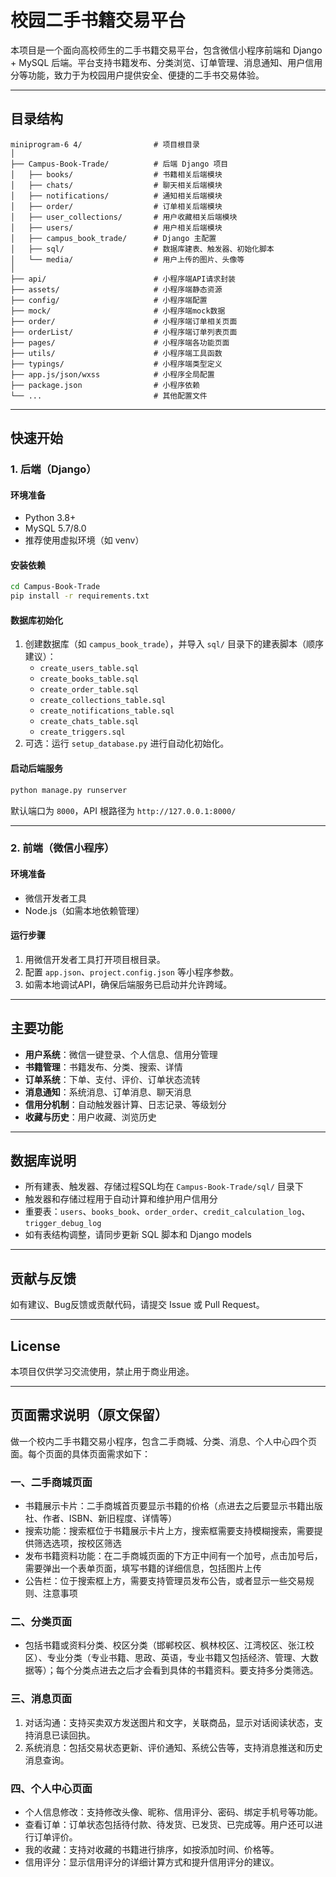 # 校园二手书籍交易平台

本项目是一个面向高校师生的二手书籍交易平台，包含微信小程序前端和 Django + MySQL 后端。平台支持书籍发布、分类浏览、订单管理、消息通知、用户信用分等功能，致力于为校园用户提供安全、便捷的二手书交易体验。

---

## 目录结构

```
miniprogram-6 4/                # 项目根目录
│
├── Campus-Book-Trade/          # 后端 Django 项目
│   ├── books/                  # 书籍相关后端模块
│   ├── chats/                  # 聊天相关后端模块
│   ├── notifications/          # 通知相关后端模块
│   ├── order/                  # 订单相关后端模块
│   ├── user_collections/       # 用户收藏相关后端模块
│   ├── users/                  # 用户相关后端模块
│   ├── campus_book_trade/      # Django 主配置
│   ├── sql/                    # 数据库建表、触发器、初始化脚本
│   └── media/                  # 用户上传的图片、头像等
│
├── api/                        # 小程序端API请求封装
├── assets/                     # 小程序端静态资源
├── config/                     # 小程序端配置
├── mock/                       # 小程序端mock数据
├── order/                      # 小程序端订单相关页面
├── orderList/                  # 小程序端订单列表页面
├── pages/                      # 小程序端各功能页面
├── utils/                      # 小程序端工具函数
├── typings/                    # 小程序端类型定义
├── app.js/json/wxss            # 小程序全局配置
├── package.json                # 小程序依赖
└── ...                         # 其他配置文件
```

---

## 快速开始

### 1. 后端（Django）

#### 环境准备
- Python 3.8+
- MySQL 5.7/8.0
- 推荐使用虚拟环境（如 venv）

#### 安装依赖
```bash
cd Campus-Book-Trade
pip install -r requirements.txt
```

#### 数据库初始化
1. 创建数据库（如 `campus_book_trade`），并导入 `sql/` 目录下的建表脚本（顺序建议）：
   - `create_users_table.sql`
   - `create_books_table.sql`
   - `create_order_table.sql`
   - `create_collections_table.sql`
   - `create_notifications_table.sql`
   - `create_chats_table.sql`
   - `create_triggers.sql`
2. 可选：运行 `setup_database.py` 进行自动化初始化。

#### 启动后端服务
```bash
python manage.py runserver
```
默认端口为 `8000`，API 根路径为 `http://127.0.0.1:8000/`

---

### 2. 前端（微信小程序）

#### 环境准备
- 微信开发者工具
- Node.js（如需本地依赖管理）

#### 运行步骤
1. 用微信开发者工具打开项目根目录。
2. 配置 `app.json`、`project.config.json` 等小程序参数。
3. 如需本地调试API，确保后端服务已启动并允许跨域。

---

## 主要功能

- **用户系统**：微信一键登录、个人信息、信用分管理
- **书籍管理**：书籍发布、分类、搜索、详情
- **订单系统**：下单、支付、评价、订单状态流转
- **消息通知**：系统消息、订单消息、聊天消息
- **信用分机制**：自动触发器计算、日志记录、等级划分
- **收藏与历史**：用户收藏、浏览历史

---

## 数据库说明

- 所有建表、触发器、存储过程SQL均在 `Campus-Book-Trade/sql/` 目录下
- 触发器和存储过程用于自动计算和维护用户信用分
- 重要表：`users`、`books_book`、`order_order`、`credit_calculation_log`、`trigger_debug_log`
- 如有表结构调整，请同步更新 SQL 脚本和 Django models

---

## 贡献与反馈

如有建议、Bug反馈或贡献代码，请提交 Issue 或 Pull Request。

---

## License

本项目仅供学习交流使用，禁止用于商业用途。

---

## 页面需求说明（原文保留）

做一个校内二手书籍交易小程序，包含二手商城、分类、消息、个人中心四个页面。每个页面的具体页面需求如下：

### 一、二手商城页面
- 书籍展示卡片：二手商城首页要显示书籍的价格（点进去之后要显示书籍出版社、作者、ISBN、新旧程度、详情等）
- 搜索功能：搜索框位于书籍展示卡片上方，搜索框需要支持模糊搜索，需要提供筛选选项，按校区筛选
- 发布书籍资料功能：在二手商城页面的下方正中间有一个加号，点击加号后，需要弹出一个表单页面，填写书籍的详细信息，包括图片上传
- 公告栏：位于搜索框上方，需要支持管理员发布公告，或者显示一些交易规则、注意事项

### 二、分类页面
- 包括书籍或资料分类、校区分类（邯郸校区、枫林校区、江湾校区、张江校区）、专业分类（专业书籍、思政、英语，专业书籍又包括经济、管理、大数据等）；每个分类点进去之后才会看到具体的书籍资料。要支持多分类筛选。

### 三、消息页面
1. 对话沟通：支持买卖双方发送图片和文字，关联商品，显示对话阅读状态，支持消息已读回执。
2. 系统消息：包括交易状态更新、评价通知、系统公告等，支持消息推送和历史消息查询。

### 四、个人中心页面
- 个人信息修改：支持修改头像、昵称、信用评分、密码、绑定手机号等功能。
- 查看订单：订单状态包括待付款、待发货、已发货、已完成等。用户还可以进行订单评价。
- 我的收藏：支持对收藏的书籍进行排序，如按添加时间、价格等。
- 信用评分：显示信用评分的详细计算方式和提升信用评分的建议。
